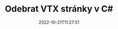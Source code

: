 ---
############################# Static ############################
layout: "auto-gen-merger"
date: 2022-10-21T11:27:51
draft: false
otherformats: mhtml odp ods odt one otp ott pdf pps ppsx ppt pptx rtf tex vdx vsdm

############################# Head ############################
head_title: "Odebrat VTX stránky v C#"
head_description: "Odeberte nebo smažte jednu stránku nebo kolekci stránek ze souboru VTX v C# obrácením pořadí stránek pomocí rozhraní API pro slučování dokumentů."

############################# Header ############################
title: "Odebrat VTX stránky v C#"
description: "Odstraňte VTX stránky pomocí několika řádků kódu .NET."
bg_image: "https://cms.admin.containerize.com/templates/aspose/App_Themes/V3/images/bg/header1.png"
bg_overlay: false
button:
    enable: true
    icon: "fas fa-arrow-down"
    label: "Stáhněte si zkušební verzi zdarma"
    link: "https://downloads.groupdocs.com/merger/net"

############################# SubMenu ############################
submenu:
    enable: true

    left:
        img_alt: "GroupDocs.Merger for .NET"
        image: "https://cms.admin.containerize.com/templates/groupdocs/images/product-logos/90x90-noborder/groupdocs-merger-net.png"
        product: "GroupDocs.Merger"
        platform: ".NET"

    middle:
        button:

            # button loop
            - link: "https://apireference.groupdocs.com/merger/net"
              text: "Reference API"

            # button loop
            - link: "https://github.com/groupdocs-merger"
              text: "Příklady kódu"

            # button loop
            - link: "https://products.groupdocs.app/merger/family"
              text: "Živá ukázka"

            # button loop
            - link: "https://purchase.groupdocs.com/pricing/merger/net"
              text: "Ceny"

    right:
        link_download: "https://downloads.groupdocs.com/merger"
        link_learn: "https://docs.groupdocs.com/merger/net"
        link_buy: "https://purchase.groupdocs.com"

############################# About ############################
about:
    enable: true
    title: "O GroupDocs.Merger for .NET API"
    content: |
        [GroupDocs.Merger for .NET](/cs/merger/net/) nabízí jednoduché řešení pro bezpečné sloučení a rozdělení mezi širokou škálou formátů dokumentů včetně PDF, Microsoft Office (Word, Excel, PowerPoint , OneNote), OpenDocument, HTML, obrázky a mnoho dalších v aplikacích .NET. Přidáním několika řádků kódu proveďte několik operací s dokumentem, jako je přesun, odstranění, otočení, výměna, extrahování nebo změna orientace stránek v dokumentech. Rozhraní API pro slučování dokumentů také podporuje náhled stránek dokumentu jako obrázku pro analýzu struktury dokumentu, formátování a obsahu na stránce.
        
        GroupDocs.Merger API je správnou volbou pro podniková řešení, která vyžadují funkce pro odstraňování souborů ze stránek. Tato rozhraní API jsou dobře podporována na všech hlavních operačních systémech a platformách včetně .NET Framework, .NET Standard, .NET Core, Mono.

############################# Steps ############################
steps:
    enable: true
    title_left: "Odebrat VTX stránky souboru v .NET"
    content_left: |
        [GroupDocs.Merger for .NET](/cs/merger/net/) usnadňuje vývojářům C# smazat jednu nebo několik konkrétních stránek v rámci VTX soubor provedením několika snadných kroků.
        
        * Inicializujte **RemoveOptions** s čísly stránek, které chcete odstranit.
        * Vytvořte novou instanci **Merger** a předejte cestu ke zdrojovému dokumentu jako parametr konstruktoru.
        * Zavolejte **RemovePages** a předejte objekt **RemoveOptions**.
        * Zavolejte **Uložit** a zadejte cestu k souboru pro uložení výsledného dokumentu.

    title_right: "Požadavky na systém"
    content_right: |
        Rozhraní API GroupDocs.Merger for .NET jsou podporována na všech hlavních platformách a operačních systémech. Před spuštěním níže uvedeného kódu se prosím ujistěte, že máte na svém systému nainstalovány následující předpoklady.

        * Operační systémy: Microsoft Windows, Linux, MacOS
        * Vývojová prostředí: Visual Studio, Xamarin, MonoDevelop
        * Rámce: .NET Framework, .NET Standard, .NET Core, Mono
        * Stáhněte si nejnovější verzi GroupDocs.Merger for .NET z [NuGet](https://www.nuget.org/packages/groupdocs.merger)
         
    code: |
     {{% merger/additional-styles %}}
     {{< merger/code-merger title="Jak odstranit stránky souboru VTX pomocí ukázkového kódu C#">}}

        ```csharp    
        // Odstraňte stránky souboru VTX pomocí GroupDocs.Merger API
        // Inicializujte třídu RemoveOptions s vybranými čísly stránek
        RemoveOptions removeOptions = new RemoveOptions(new int[] { 3, 6 });

        // Okamžité sloučení se vstupním dokumentem VTX
        using (Merger merger = new Merger("input.vtx"))
          {
            // Zavolejte metodu RemovePages a předejte jí objekt RemoveOptions
            merger.RemovePages(removeOptions);
    
            // Zavolejte metodu Uložit a předejte požadovanou cestu k souboru pro uložení výstupního dokumentu
            merger.Save("output.vtx");
          }
        ```
     {{< /merger/code-merger >}}

############################# Demos ############################
demos:
    enable: true
    title: "Živá ukázka – Odeberte VTX stránek online"
    content: |
       Odstraňte stránky souborů VTX hned teď na webu [GroupDocs.Merger Live Demos](https://products.groupdocs.app/splitter/remove-pages/vtx).
       Živé demo má následující výhody.
        
############################# About Formats ############################
about_formats:
    enable: true

############################# More Formats ############################
more_formats:
    enable: true
    title: "Odebrat stránky z jiných formátů dokumentů"
    content: |
        API pro slučování a rozdělení dokumentů .NET pro formáty souborů a obrázky. Odeberte některé z oblíbených formátů souborů, jak je uvedeno níže.

############################# Back to top ###############################
back_to_top:
    enable: true
---
